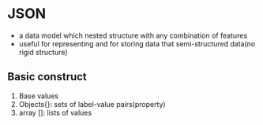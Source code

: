 # JSON
* a data model which nested structure with any combination of features
* useful for representing and for storing data that semi-structured data(no rigid structure)

## Basic construct
1. Base values
2. Objects{}: sets of label-value pairs(property)
3. array []: lists of values
